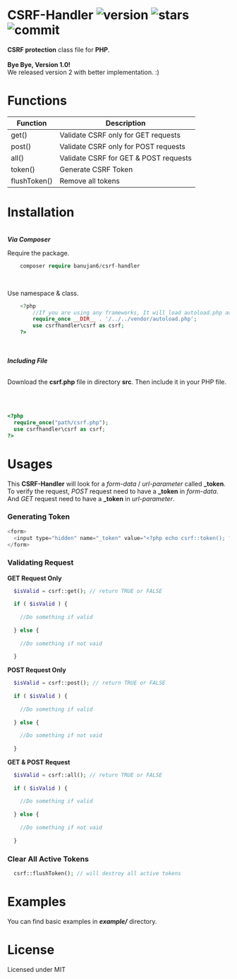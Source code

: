 # CSRF-Handler ![version](https://img.shields.io/badge/Version-2.0.1-green.svg) ![stars](https://img.shields.io/github/stars/banujan6/CSRF-handler.svg) ![commit](https://img.shields.io/badge/Commit-Verified-brightgreen.svg)
<b>CSRF protection</b> class file for <b>PHP</b>.<br><br>
<b>Bye Bye, Version 1.0!</b><br>
We released version 2 with better implementation. :)


# Functions

| Function  | Description |
| ------------- | ------------- |
| get()  | Validate CSRF only for GET requests  |
| post()   | Validate CSRF only for POST requests   |
| all()   | Validate CSRF for GET & POST requests   |
| token()   | Generate CSRF Token   |
| flushToken()  | Remove all tokens |


# Installation

<br>
<i><b>Via Composer</b></i>
<br>
<p>
	Require the package.
</p>

```php
	composer require banujan6/csrf-handler
```
<br>
<p>Use namespace & class.</p>

```php
	<?php
		//If you are using any frameworks, It will load autoload.php automatically. So you don't need.
		require_once __DIR__ . '/../../vendor/autoload.php';
		use csrfhandler\csrf as csrf;
	?>
```

<br>
<br>
<i><b>Including File</b></i>
<br><br>
<p>Download the <b>csrf.php</b> file in directory <b>src</b>. Then include it in your PHP file.</p>
<br><br>

```php
<?php 
  require_once("path/csrf.php");
  use csrfhandler\csrf as csrf;
?>
```

# Usages

<p>
 This <b>CSRF-Handler</b> will look for a <i>form-data</i> / <i>url-parameter</i> called <b>_token</b>. To verify the request, <i>POST</i> request need to have a <b>_token</b> in <i>form-data</i>. And <i>GET</i> request need to have a <b>_token</b> in <i>url-parameter</i>.  
</p>


### Generating Token

```php
<form>
  <input type="hidden" name="_token" value="<?php echo csrf::token(); ?>">
</form>
```

### Validating Request

<b>GET Request Only</b>

```php
  $isValid = csrf::get(); // return TRUE or FALSE
  
  if ( $isValid ) {
  
    //Do something if valid
  
  } else {
  
    //Do something if not vaid
  
  }
```

<b>POST Request Only</b>

```php
  $isValid = csrf::post(); // return TRUE or FALSE
  
  if ( $isValid ) {
  
    //Do something if valid
  
  } else {
  
    //Do something if not vaid
  
  }
```

<b>GET & POST Request</b>

```php
  $isValid = csrf::all(); // return TRUE or FALSE
  
  if ( $isValid ) {
  
    //Do something if valid
  
  } else {
  
    //Do something if not vaid
  
  }
```


### Clear All Active Tokens

```php
  csrf::flushToken(); // will destroy all active tokens
```


# Examples

<p>
  You can find basic examples in <b><i>example/</i></b> directory. 
  </p>
  
# License

Licensed under MIT